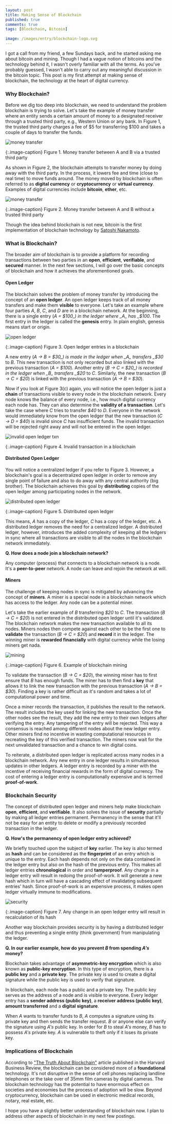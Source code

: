 ```yaml
---
layout: post
title: Making Sense of Blockchain
published: true
comments: true
tags: [Blockchain, Bitcoin]
  
image: /images/entry/blockchain-logo.svg
---
```


I got a call from my friend, a few Sundays back, and he started 
asking me about bitcoin and mining. Though I had a vague notion of bitcoins
and the technology behind it, I wasn't overly familiar with all the terms. 
As you've probably guessed, I wasn't able to carry out any meaningful 
discussion in the bitcoin topic. This post is my first attempt at making 
sense of blockchain, the technology at the heart of digital currency.

### Why Blockchain?

Before we dig too deep into blockchain, we need to understand the problem
blockchain is trying to solve. Let's take the example of money transfer where 
an entity sends a certain amount of money to a designated receiver through a
trusted third party, e.g., Western Union or any bank. In Figure 1, 
the trusted third party charges a fee of $5 for transferring $100 and takes a 
couple of days to transfer the funds.

![money transfer](/images/blockchain-concept/money-transfer.svg?style=centerme)

{:.image-caption}
Figure 1. Money transfer between A and B via a trusted third party

As shown in Figure 2, the blockchain attempts to transfer money by doing away 
with the third party. In the process, it lowers fee and time (close to real time) 
 to move funds around. The money moved by blockchain is often 
 referred to as  **digital currency** or **cryptocurrency** or 
 **virtual currency**. Examples of digital currencies include **bitcoin**, 
 **ether**, etc. 

![money transfer](/images/blockchain-concept/money-transfer-blockchain.svg?style=centerme)

{:.image-caption}
Figure 2. Money transfer between A and B without a trusted third party

Though the idea behind blockchain is not new, bitcoin is the first implementation
of blockchain technology by [Satoshi Nakamoto](https://bitcoin.org/bitcoin.pdf).

### What is Blockchain?

The broader aim of blockchain is to provide a platform for recording transactions
between two parties in an **open**, **efficient**, **verifiable**, and 
 **secured** manner. In the next few sections, I will go over the basic concepts
 of blockchain and how it achieves the aforementioned goals.

#### Open Ledger

The blockchain solves the problem of money transfer by introducing the concept of an
**open ledger**. An open ledger keeps track of all money transfers and make them
 **visible** to everyone. Let's take an example where four parties _A_,
 _B_, _C_, and _D_ are in a blockchain network. At the beginning, 
 there is a single entry (_A = $100_) in the ledger where _A_ has _$100_. 
 The first entry in the ledger is called the **genesis** entry. In plain 
 english, genesis means start or origin. 
 
 ![open ledger](/images/blockchain-concept/open-ledger.svg?style=centerme)
 
 {:.image-caption}
 Figure 3. Open ledger entries in a blockchain
 
 A new entry (_A &rarr; B = $30_) is made in the ledger when _A_ transfers 
 _$30_ to _B_. This new transaction is not only recorded but also 
 linked with the previous transaction (_A = $100_). Another entry 
 (_B &rarr; C = $20_) is recorded in the ledger when _B_ transfers _$20_ to 
 _C_. Similarly, the new transaction (_B &rarr; C = $20_) is linked with 
 the previous transaction (_A &rarr; B = $30_).
 
 Now if you look at Figure 3(c) again, you will notice the open ledger is just a 
 **chain** of transactions visible to every node in the blockchain
 network. Every node knows the balance of every node, i.e., how much digital
 currency each node has. They can also determine the **validity of a transaction**.
 Let's take the case where  _C_ tries to transfer _$40_ to _D_. Everyone in
 the network would immediately know from the open ledger that the new 
 transaction (_C &rarr; D = $40_) is invalid since _C_ has insufficient 
 funds. The invalid transaction will be rejected right away 
 and will not be entered in the open ledger. 
 
  ![invalid open ledger txn](/images/blockchain-concept/invalid-open-ledger-txn.svg?style=centerme)
  
  {:.image-caption}
  Figure 4. Invalid transaction in a blockchain 
  
#### Distributed Open Ledger

You will notice a centralized ledger if you refer to Figure 3. However, a 
blockchain's goal is a decentralized open ledger in order to remove any single 
point of failure and also to do away with any central authority (big brother). 
The blockchain achieves this goal by **distributing** copies of the open ledger 
among participating nodes in the network.

![distributed open ledger](/images/blockchain-concept/distributed-open-ledger.svg?style=centerme)
  
  {:.image-caption}
  Figure 5. Distributed open ledger
  
This means, _A_ has a copy of the ledger, _C_ has a copy of the ledger, etc. 
A distributed ledger removes the need for a centralized ledger. 
A distributed ledger, however, introduces the added complexity of keeping all 
the ledgers in sync where all transactions are visible to all the nodes in
the blockchain network immediately.

**Q. How does a node join a blockchain network?** 
  
Any computer (process) that connects to a blockchain network is a node. 
It's a **peer-to-peer** network. A node can leave and rejoin the network at will.

#### Miners

The challenge of keeping nodes in sync is mitigated by advancing the concept 
of **miners**. A miner is a special node in a blockchain network which has 
access to the ledger. Any node can be a potential miner.

Let's take the earlier example of _B_ transferring _$20_
to _C_. The transaction (_B &rarr; C = $20_) is not entered in the 
distributed open ledger until it's validated. The blockchain network makes the new 
transaction available to all its nodes. Miners nodes then compete 
against each other to be the first one to **validate** the transaction 
(_B &rarr; C = $20_) and **record** it in the ledger. The winning miner is 
**rewarded financially** with digital currency while the losing miners get
nada. 

![mining](/images/blockchain-concept/mining.svg?style=centerme)
  
  {:.image-caption}
  Figure 6. Example of blockchain mining

To validate the transaction (_B &rarr; C = $20_), the winning miner has to 
first ensure that _B_ has enough funds. The miner has to then find a 
**key** that allows it to link the new transaction with the previous transaction 
(_A &rarr; B = $30_). Finding a key is rather difficult as it's random and 
takes a lot of computational power and time. 

Once a miner records the transaction, it publishes the result to the 
network. The result includes the key used for linking the new transaction. Once
the other nodes see the result, they add the new entry to their own ledgers 
after verifying the entry. Any tampering of the entry will be rejected. 
This way a consensus is reached among different nodes about the new ledger 
entry. Other miners find no incentive in wasting computational resources in 
recreating the key of this verified transaction. The miners now 
wait for the next unvalidated transaction and a chance to win digital coins.

To reiterate, a distributed open ledger is replicated across many nodes in a 
blockchain network. Any new entry in one ledger results in simultaneous
updates in other ledgers. A ledger entry is recorded by a miner with the
incentive of receiving financial rewards in the form of digital currency. The
cost of entering a ledger entry is computationally expensive and is termed
 **proof-of-work**. 

### Blockchain Security

The concept of distributed open ledger and miners help make blockchain 
**open**, **efficient**, and **verifiable**. It also solves the issue of 
**security** partially by making all ledger entries permanent. Permanency in 
the sense that it'll not be easy for an entity to delete or modify a previously 
recorded transaction in the ledger. 

**Q. How's the permanency of open ledger entry achieved?**

We briefly touched upon the subject of **key** earlier. The key is also
termed as **hash** and can be considered as the **fingerprint** of an entry
 which is unique to the entry. Each hash depends not only on the data contained 
in the ledger entry but also on the hash of the previous entry. This makes all 
ledger entries **chronological** in order and **tamperproof**. 
Any change in a ledger entry will result in redoing
the proof-of-work. It will generate a new hash which in turn will have a 
cascading effect of invalidating subsequent entries' hash. Since proof-of-work
is an expensive process, it makes open ledger virtually immune to modifications.  

![security](/images/blockchain-concept/blockchain-security.svg?style=centerme)
  
  {:.image-caption}
  Figure 7. Any change in an open ledger entry will result in recalculation of its hash

Another way blockchain provides security is by having a distributed ledger and
thus preventing a single entity (think government) from manipulating the ledger.

**Q. In our earlier example, how do you prevent _B_ from spending _A's_ money?**

Blockchain takes advantage of **asymmetric-key encryption** which is also
known as **public-key encryption**. In this type of encryption, there is a 
 **public key** and a **private key**. The private key is used to create
 a digital signature while the public key is used to verify that signature.

In blockchain, each node has a public and a private key. The public key serves
 as the address of a node and is visible to everyone. Every ledger entry has a 
 **sender address (public key)**, a **receiver address (public key)**, 
 **amount transferred** and a **digital signature**. 
 
 When _A_ wants to transfer funds to _B_, _A_ computes a signature using its
 private key and then sends the transfer request. _B_ or anyone
 else can verify the signature using _A's_ public key. In order for _B_ to 
 steal _A's_ money, _B_ has to possess _A's_ private key. _A_ is vulnerable 
 to theft only if it loses its private key.

### Implications of Blockchain

According to ["The Truth About Blockchain"](https://hbr.org/2017/01/the-truth-about-blockchain)
 article published in the Harvard Business Review, the blockchain can be 
 considered more of a **foundational** technology. It's not disruptive 
 in the sense of cell phones replacing landline telephones or the take over of 
 35mm film cameras by digital cameras. The blockchain technology
 has the potential to have enormous effect on societies and economies but the 
 process of adoption will be slow. Beyond cryptocurrency, blockchain can be used
 in electronic medical records, notary, real estate, etc.
 
 I hope you have a slightly better understanding of blockchain now. I plan 
 to address other aspects of blockchain in my next few postings. 